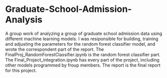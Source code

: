 # Graduate-School-Admission-Analysis
A group work of analyzing a group of graduate school admission data using different machine learning models.
I was resiponsible for building, training and adjusting the parameters for the random forest classifier model, and wrote the correspondent part of the report. The FinalProj_RandomForestClassifier.ipynb is the random forest classifier part. The Final_Project_integration.ipynb has every part of the project, including other models programmed by froup members. The report is the final report for this project.

